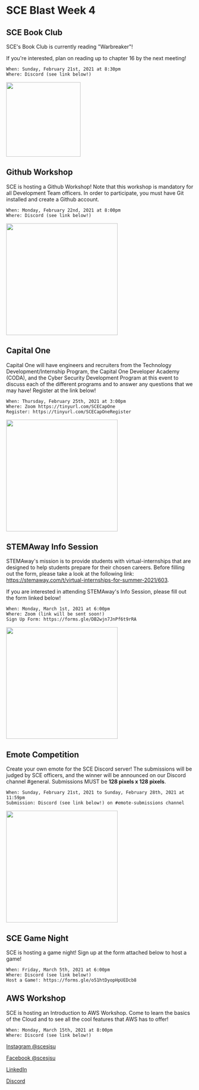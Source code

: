 # SCE Blast Week 4

## SCE Book Club
SCE's Book Club is currently reading "Warbreaker"! 

If you're interested, plan on reading up to chapter 16 by the next meeting!

```
When: Sunday, February 21st, 2021 at 8:30pm
Where: Discord (see link below!)
```
<img src="https://user-images.githubusercontent.com/55638619/107126438-c40aea00-6864-11eb-8760-9a9f0b9415af.jpeg" width="200">

## Github Workshop
SCE is hosting a Github Workshop! Note that this workshop is mandatory for all Development Team officers. In order to participate, you must have Git installed and create a Github account. 

```
When: Monday, February 22nd, 2021 at 8:00pm
Where: Discord (see link below!)
```

<img src="https://user-images.githubusercontent.com/55638619/108248805-2ab3c180-7109-11eb-80b9-e2f42598d408.png" width="300">

## Capital One
Capital One will have engineers and recruiters from the Technology Development/Internship Program, the Capital One Developer Academy (CODA), and the Cyber Security Development Program at this event to discuss each of the different programs and to answer any questions that we may have! Register at the link below!

```
When: Thursday, February 25th, 2021 at 3:00pm
Where: Zoom https://tinyurl.com/SCECapOne
Register: https://tinyurl.com/SCECapOneRegister
```
<img src="https://user-images.githubusercontent.com/55638619/108642680-92e10b00-745b-11eb-8e68-5f672f94f116.png" width="300">

## STEMAway Info Session
STEMAway's mission is to provide students with virtual-internships that are designed to help students prepare for their chosen careers. Before filling out the form, please take a look at the following link: https://stemaway.com/t/virtual-internships-for-summer-2021/603. 

If you are interested in attending STEMAway's Info Session, please fill out the form linked below! 

```
When: Monday, March 1st, 2021 at 6:00pm
Where: Zoom (link will be sent soon!)
Sign Up Form: https://forms.gle/DB2wjn7JnPf6t9rRA
```

<img src="https://user-images.githubusercontent.com/55638619/107871569-ad155a80-6e57-11eb-91a6-689fa2ac187f.png" width="300">

## Emote Competition
Create your own emote for the SCE Discord server! The submissions will be judged by SCE officers, and the winner will be announced on our Discord channel #general. Submissions MUST be **128 pixels x 128 pixels**.

```
When: Sunday, February 21st, 2021 to Sunday, February 28th, 2021 at 11:59pm
Submission: Discord (see link below!) on #emote-submissions channel
```

<img src="https://user-images.githubusercontent.com/55638619/107869740-2015d580-6e46-11eb-9cef-dba49fd2aa32.png" width="300">

## SCE Game Night
SCE is hosting a game night! Sign up at the form attached below to host a game!

```
When: Friday, March 5th, 2021 at 6:00pm
Where: Discord (see link below!)
Host a Game!: https://forms.gle/o51htDyopHpUEDcb8 
```

## AWS Workshop
SCE is hosting an Introduction to AWS Workshop. Come to learn the basics of the Cloud and to see all the cool features that AWS has to offer!

```
When: Monday, March 15th, 2021 at 8:00pm
Where: Discord (see link below!)
```

[Instagram @scesjsu](http://instagram.com/sjsusce)

[Facebook @scesjsu](https://www.facebook.com/sjsusce/)

[LinkedIn](https://www.linkedin.com/company/18719781)

[Discord](https://discord.gg/KnhmCRZ)